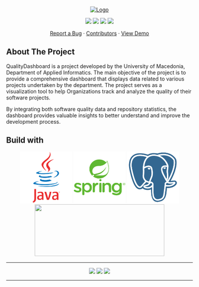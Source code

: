 <!-- PROJECT LOGO -->
<br />
<div align="center">
  <a href="https://github.com/othneildrew/Best-README-Template">
    <img src="http://dev.miloxaraktis.gr/assets/dashboard_banner.png" alt="Logo" height="auto">
  </a>

  <br />
  
  
  
  <p align="center">
    <p style="align:center;">
      <img src="https://img.shields.io/github/contributors/SE-UoM/quality-dashboard?style=for-the-badge"/>
      <img src="https://img.shields.io/github/forks/SE-UoM/quality-dashboard?style=for-the-badge"/>
      <img src="https://img.shields.io/github/stars/SE-UoM/quality-dashboard?style=for-the-badge"/>
      <img src="https://img.shields.io/github/issues/SE-UoM/quality-dashboard?style=for-the-badge"/>
    </p>
    <a href="https://github.com/SE-UoM/quality-dashboard/discussions/categories/bug-report">Report a Bug</a>
    ·
    <a href="https://github.com/SE-UoM/quality-dashboard/graphs/contributors">Contributors</a>
    ·
    <a href="http://195.251.210.147:3009/">View Demo</a>
  </p>

  
</div>

## About The Project
QualityDashboard is a project developed by the University of Macedonia, Department of Applied Informatics. The main objective of the project is to provide a comprehensive dashboard that displays data related to various projects undertaken by the department. The project serves as a visualization tool to help Organizations track and analyze the quality of their software projects. 

By integrating both software quality data and repository statistics, the dashboard provides valuable insights to better understand and improve the development process.

## Build with
<div align="center">
  <img style="height:10em; width:auto;" src="https://github.com/devicons/devicon/blob/master/icons/java/java-original-wordmark.svg"/>
  <img style="height:10em; width:auto;" src="https://github.com/devicons/devicon/blob/master/icons/spring/spring-original-wordmark.svg"/>
  <img style="height:10em; width:auto;" src="https://github.com/devicons/devicon/blob/master/icons/postgresql/postgresql-plain.svg"/>
  <img style="height:10em; width:25em;" src="https://www.aviator.co/blog/wp-content/uploads/2023/01/sonarqube-1024x567.png"/>
</div>

<hr/>
<div align="center">
  <img style="height:7em; width:auto;" src="https://www.uom.gr/site/images/logo.png"/>
  <img style="height:7em; width:auto;" src="https://sde.uom.gr/wp-content/uploads/2016/10/sde-banner.png"/>
  <img style="height:7em; width:auto;" src="https://gitlab.com/uploads/-/system/group/avatar/14286426/avatar-icon.png"/>
</div>
<hr/>


<!-- MARKDOWN LINKS & IMAGES -->
<!-- https://www.markdownguide.org/basic-syntax/#reference-style-links -->
[contributors-shield]: https://img.shields.io/github/contributors/SE-UoM/quality-dashboard?style=for-the-badge
[contributors-url]: https://github.com/SE-UoM/quality-dashboard/graphs/contributors

[forks-shield]: https://img.shields.io/github/forks/SE-UoM/quality-dashboard?style=for-the-badge
[forks-url]: https://github.com/SE-UoM/quality-dashboard/forks

[stars-shield]: https://img.shields.io/github/stars/SE-UoM/quality-dashboard?style=for-the-badge
[stars-url]: https://github.com/SE-UoM/quality-dashboard/stargazers

[issues-shield]: https://img.shields.io/github/issues/SE-UoM/quality-dashboard?style=for-the-badge
[issues-url]: https://github.com/SE-UoM/quality-dashboard/issues
